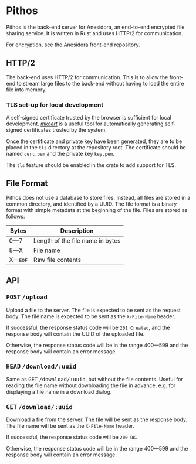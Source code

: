 # Pithos

Pithos is the back-end server for Anesidora, an end-to-end encrypted
file sharing service. It is written in Rust and uses HTTP/2 for
communication.

For encryption, see the [Anesidora](https://github.com/bluelhf/Anesidora)
front-end repository.

## HTTP/2

The back-end uses HTTP/2 for communication. This is to allow the front-end
to stream large files to the back-end without having to load the entire file
into memory.

### TLS set-up for local development

A self-signed certificate trusted by the browser is sufficient for local
development. *[mkcert](https://github.com/FiloSottile/mkcert)* is a useful
tool for automatically generating self-signed certificates trusted by the
system.

Once the certificate and private key have been generated, they are to be
placed in the `tls` directory at the repository root. The certificate
should be named `cert.pem` and the private key `key.pem`.

The `tls` feature should be enabled in the crate to add support for TLS.

## File Format
Pithos does not use a database to store files. Instead, all files are stored
in a common directory, and identified by a UUID. The file format is a binary
format with simple metadata at the beginning of the file. Files are stored
as follows:

| Bytes            | Description                      |
|------------------|----------------------------------|
| 0—7              | Length of the file name in bytes |
| 8—X              | File name                        |
| X—<kbd>EOF</kbd> | Raw file contents                |

## API

### <kbd>POST</kbd> <kbd>/upload</kbd>

Upload a file to the server. The file is expected to be sent as the request
body. The file name is expected to be sent as the `X-File-Name` header.

If successful, the response status code will be `201 Created`, and the response body will contain the UUID of the uploaded file.

Otherwise, the response status code will be in the range 400—599 and the response body will contain an error message.

### <kbd>HEAD</kbd> <kbd>/download/:uuid</kbd>

Same as <kbd>GET</kbd> <kbd>/download/:uuid</kbd>, but without the file contents.
Useful for reading the file name without downloading the file in advance, e.g. for
displaying a file name in a download dialog.

### <kbd>GET</kbd> <kbd>/download/:uuid</kbd>

Download a file from the server. The file will be sent as the response body.
The file name will be sent as the `X-File-Name` header.

If successful, the response status code will be `200 OK`.

Otherwise, the response status code will be in the range 400—599 and the response body will contain an error message.
